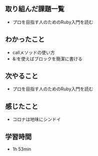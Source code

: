 ## 取り組んだ課題一覧
- プロを目指す人のためのRuby入門を読む
## わかったこと
- callメソッドの使い方
- &:を使えばブロックを簡潔に書ける
## 次やること
- プロを目指す人のためのRuby入門を読む
## 感じたこと
- コロナは地味にシンドイ
## 学習時間
- 1h 53min
